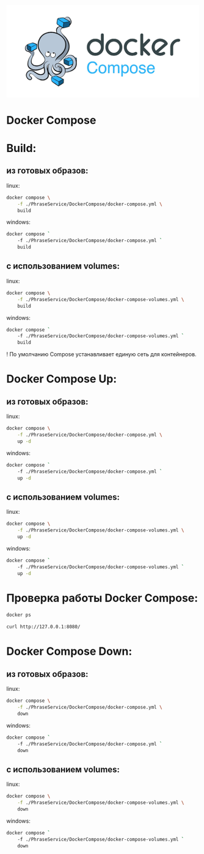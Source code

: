 ![Docker](../../images/Docker%20Compose.jpg)

# Docker Compose
# Build:
## из готовых образов:
linux:
```bash
docker compose \
	-f ./PhraseService/DockerCompose/docker-compose.yml \
	build
```
windows:
```bash
docker compose `
	-f ./PhraseService/DockerCompose/docker-compose.yml `
	build
```
## с использованием volumes:
linux:
```bash
docker compose \
	-f ./PhraseService/DockerCompose/docker-compose-volumes.yml \
	build
```
windows:
```bash
docker compose `
	-f ./PhraseService/DockerCompose/docker-compose-volumes.yml `
	build
```

! По умолчанию Compose устанавливает единую сеть для контейнеров.

# Docker Compose Up:
## из готовых образов:
linux:
```bash
docker compose \
	-f ./PhraseService/DockerCompose/docker-compose.yml \
	up -d
```
windows:
```bash
docker compose `
	-f ./PhraseService/DockerCompose/docker-compose.yml `
	up -d
```
## с использованием volumes:
linux:
```bash
docker compose \
	-f ./PhraseService/DockerCompose/docker-compose-volumes.yml \
	up -d
```
windows:
```bash
docker compose `
	-f ./PhraseService/DockerCompose/docker-compose-volumes.yml `
	up -d
```
# Проверка работы Docker Compose:

```bash
docker ps
```

```bash
curl http://127.0.0.1:8080/
```

# Docker Compose Down:
## из готовых образов:
linux:
```bash
docker compose \
	-f ./PhraseService/DockerCompose/docker-compose.yml \
	down
```
windows:
```bash
docker compose `
	-f ./PhraseService/DockerCompose/docker-compose.yml `
	down
```
## с использованием volumes:
linux:
```bash
docker compose \
	-f ./PhraseService/DockerCompose/docker-compose-volumes.yml \
	down
```
windows:
```bash
docker compose `
	-f ./PhraseService/DockerCompose/docker-compose-volumes.yml `
	down
```
